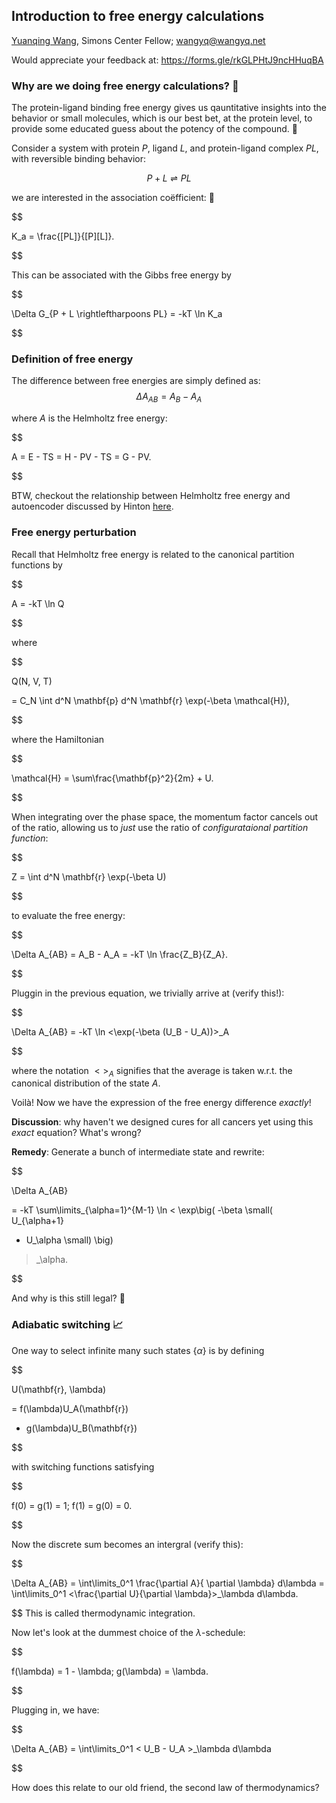 Introduction to free energy calculations
---

[Yuanqing Wang](wangyq.net/contact),
Simons Center Fellow;
[wangyq@wangyq.net](mailto:wangyq@wangyq.net)


Would appreciate your feedback at: <https://forms.gle/rkGLPHtJ9ncHHuqBA>

### Why are we doing free energy calculations? 🤔
The protein-ligand binding free energy gives us
qauntitative insights into the behavior or small molecules,
which is our best bet, at the protein level,
to provide some educated guess about the potency of the compound. 💊

Consider a system
with protein $P$, ligand $L$, and protein-ligand complex $PL$,
with reversible binding behavior:

$$
P + L \rightleftharpoons PL
$$

we are interested in the association coëfficient: 🤝

$$

K_a = \frac{[PL]}{[P][L]}.

$$

This can be associated with the Gibbs free energy by

$$

\Delta G_{P + L \rightleftharpoons PL} = -kT \ln K_a

$$


### Definition of free energy 

The difference between free energies are simply defined as:
$$
\Delta A_{AB} = A_B - A_A
$$

where $A$ is the Helmholtz free energy:

$$

A = E - TS
= H - PV - TS 
= G - PV.

$$

BTW, checkout the relationship between Helmholtz free energy and autoencoder discussed by Hinton [here](https://proceedings.neurips.cc/paper/1993/hash/9e3cfc48eccf81a0d57663e129aef3cb-Abstract.html).


### Free energy perturbation
Recall that Helmholtz free energy is related to the canonical partition functions by

$$

A = -kT \ln Q

$$

where

$$

Q(N, V, T)

= C_N \int d^N \mathbf{p} d^N \mathbf{r}
\exp(-\beta \mathcal{H}),

$$

where the Hamiltonian

$$

\mathcal{H} = \sum\frac{\mathbf{p}^2}{2m} + U.

$$

When integrating over the phase space,
the momentum factor cancels out of the ratio, allowing us to _just_ use the ratio of
_configurataional partition function_:

$$

Z = \int d^N \mathbf{r} \exp(-\beta U)

$$

to evaluate the free energy:

$$

\Delta A_{AB} 
= A_B - A_A
= -kT \ln \frac{Z_B}{Z_A}.

$$

Pluggin in the previous equation,
we trivially arrive at (verify this!):

$$

\Delta A_{AB} = -kT \ln <\exp(-\beta (U_B - U_A))>_A

$$

where the notation $<>_A$ signifies that the average is taken w.r.t. the canonical distribution of the state $A$.

Voilà! Now we have the expression of the free energy difference _exactly_!

**Discussion**: 
why haven't we designed cures for all cancers yet using this _exact_ equation? 
What's wrong?

**Remedy**: 
Generate a bunch of intermediate state and rewrite:

$$

\Delta A_{AB}

= -kT 
\sum\limits_{\alpha=1}^{M-1}
\ln
<
\exp\big(
-\beta
\small(
U_{\alpha+1}
- U_\alpha
\small)
\big)
>_\alpha.

$$

And why is this still legal? 🤨

### Adiabatic switching 📈

One way to select infinite many such states  $\{\alpha \}$ is by defining

$$

U(\mathbf{r}, \lambda)

= f(\lambda)U_A(\mathbf{r})
+ g(\lambda)U_B(\mathbf{r})

$$

with switching functions satisfying

$$

f(0) = g(1) = 1;
f(1) = g(0) = 0.

$$

Now the discrete sum becomes an intergral (verify this):

$$

\Delta A_{AB} 
= \int\limits_0^1
\frac{\partial A}{ \partial \lambda} d\lambda
= \int\limits_0^1 <\frac{\partial U}{\partial \lambda}>_\lambda d\lambda.

$$
This is called thermodynamic integration.

Now let's look at the dummest choice of the $\lambda$-schedule:

$$

f(\lambda) = 1 - \lambda; g(\lambda) = \lambda.

$$

Plugging in, we have:

$$

\Delta A_{AB} = 
\int\limits_0^1 < U_B - U_A >_\lambda d\lambda

$$

How does this relate to our old friend, the second law of thermodynamics?






